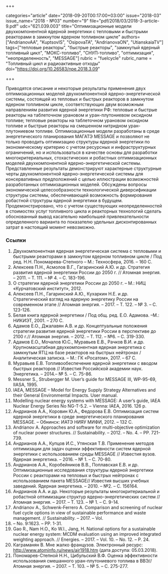 +++

categories="article"
date="2018-09-20T00:17:00+03:00"
issue="2018-03"
issue_name="2018 - №03"
number="9"
file="pdf/2018/03/2018-3-article-9.pdf"
udc="621.039.003"
title="Оптимизационные модели двухкомпонентной ядерной энергетики с тепловыми и быстрыми реакторами в замкнутом ядерном топливном цикле"
authors=["AndrianovAA", "KuptsovIS", "OsipovaTA", "AndrianovaON", "UtianskaiaTV"]
tags=["тепловые реакторы", "быстрые реакторы", "замкнутый ядерный топливный цикл", "МОКС-топливо", "СНУП-топливо", "оптимизация", "неопределенность", "MESSAGE"]
rubric = "fuelcycle"
rubric_name = "Топливный цикл и радиоактивные отходы"
doi="https://doi.org/10.26583/npe.2018.3.09"

+++

Приводятся описание и некоторые результаты применения двух оптимизационных моделей двухкомпонентной ядерно-энергетической системы, состоящей из тепловых и быстрых реакторов в замкнутом ядерном топливном цикле, соответствующих двум возможным направлениям развития ядерной энергетики РФ: тепловые и быстрые реакторы на таблеточном урановом и уран-плутониевом оксидном топливе; тепловые реакторы на таблеточном урановом оксидном топливе и быстрые реакторы на смешенном нитридном уран-плутониевом топливе. Оптимизационные модели разработаны в среде энергетического планирования МАГАТЭ MESSAGE и позволяют не только проводить оптимизацию структуры ядерной энергетики по экономическому критерию с учетом ресурсных и инфраструктурных ограничений, но и использоваться в качестве основы для разработки многокритериальных, стохастических и робастных оптимизационных моделей двухкомпонентной ядерно-энергетической системы. Представленные результаты демонстрируют характерные структурные черты двухкомпонентной ядерно-энергетической системы для консервативных предположений с целью иллюстрации возможностей разработанных оптимизационных моделей. Обсуждены вопросы экономической целесообразности технологической диверсификации структуры системы, обеспечивающей возможность формирования робастной структуры ядерной энергетики в будущем. Продемонстрировано, что с учетом существующих неопределенностей в стоимостях услуг топливного цикла и реакторных технологий сделать обоснованный вывод касательно наибольшей привлекательности определенного варианта по показателю удельных дисконтированных затрат в настоящий момент невозможно.

### Ссылки

1. Двухкомпонентная ядерная энергетическая система с тепловыми и быстрыми реакторами в замкнутом ядерном топливном цикле / Под ред. Н.Н. Пономарева-Степного – М.: Техносфера, 2016. – 160 С.
2. Алексеев П.Н., Асмолов В.Г., Гагаринский А.Ю. и др. Стратегия развития ядерной энергетики России до 2050 г. // Атомная энергия. – 2011. – T. 111. – № 4. – С. 183-196.
3. О стратегии ядерной энергетики России до 2050 г. – М.: НИЦ «Курчатовский институт», 2012.
4. Алексеев П.Н., Гагаринский А.Ю., Кухаркин Н.Е. и др. Стратегический взгляд на ядерную энергетику России на современном этапе // Атомная энергия. – 2017. – Т. 122. – № 3. – С. 123-126.
5. Белая книга ядерной энергетики / Под общ. ред. Е.О. Адамова. –М.: НИКИЭТ, 2001. – 270 C.
6. Адамов Е.О., Джалавян А.В. и др. Концептуальные положения стратегии развития ядерной энергетики России в перспективе до 2100 г.// Атомная энергия. – 2012. – Т. 112. – №6. – С. 319-330.
7. Адамов Е.О., Мочалов Ю.С., Муравьев Е.В., Рачков В.И. и др. Крупномасштабная двухкомпонентная ядерная энергетика с замкнутым ЯТЦ на базе реакторов на быстрых нейтронах / Аналитическая записка. – М.: ГК «Росатом», 2017. – 67 С.
8. Муравьев Е.В. Топливообеспечение ядерной энергетики с вводом быстрых реакторов // Известия Российской академии наук. Энергетика. – 2014.– № 5. – C. 75-86.
9. Messner S., Strubergger M. User’s guide for MESSAGE III, WP-95-69, IIASA, 1995.
10. IAEA, MESSAGE – Model for Energy Supply Strategy Alternatives and their General Environmental Impacts. User manual.
11. Modelling nuclear energy systems with MESSAGE: A user’s guide, IAEA Nuclear Energy Series No NG-T-5.2. – Vienna: IAEA, 2016. 126 p.
12. Андрианов А.А., Коровин Ю.А., Федорова Е.В. Оптимизация систем ядерной энергетики в среде энергетического планирования MESSAGE. – Обнинск: ИАТЭ НИЯУ МИФИ, 2012. – 132 C.
13. Andrianov A. Approaches and software for multi-objective optimization of nuclear power structures. // Sustainability. – 2012. – No. 4. – PP. 721-739.
14. Андрианов А.А., Купцов И.С., Утянская Т.В. Применение методов оптимизации для задач оценки эффективности систем ядерной энергетики с использованием среды MESSAGE // Известия вузов. Ядерная энергетика. – 2016. – № 1. – С. 70-80.
15. Андрианов А.А., Коробейников В.В., Поплавская Е.В. и др. Оптимизационные исследования структуры ядерной энергетики России с реакторами на тепловых и быстрых нейтронах с использованием пакета MESSAGE// Известия высших учебных заведений. Ядерная энергетика. – 2010. – №2. – C. 156164.
16. Андрианов А.А. и др. Некоторые результаты многокритериальной и робастной оптимизации структур ядерно-энергетических систем // Атомная энергия. – 2017. – T. 123. – № 1. – С. 9-14.
17. Andrianov A., Schwenk-Ferrero A. Comparison and screening of nuclear fuel cycle options in view of sustainable performance and waste management. // Sustainability. – 2017. – Vol.
9. – No. 9:1623. – PP. 1-31.
18. Gao R., Nam H.O., Ko W.I., Jang, H. National options for a sustainable nuclear energy system: MCDM evaluation using an improved integrated weighting approach. // Energies. – 2017. – Vol. 10. – No. 12. – P. 24.
19. Каграманян В. Мне жалко французов. Электронный ресурс: http://www.atominfo.ru/news/air1918.htm (дата доступа: 05.03.2018).
20. Пономарев-Степной Н.Н., Цибульский В.Ф. Оценка эффективности использования смешанного уран-плутониевого топлива в ВВЭ// Атомная энергия. – 2007. – Т. 103. – № 5. – С. 275-277.